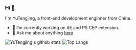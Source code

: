 ### Hi 👋

I'm YuTengjing, a front-end development enginner from China.

- 🔭 I’m currently working on AE and PS CEP extension.
- 💬 Ask me about anything [here](https://www.zhihu.com/people/yu-teng-jing)

![YuTengjing's github stats](https://github-readme-stats.vercel.app/api?username=tjx666&show_icons=true)
![Top Langs](https://github-readme-stats.vercel.app/api/top-langs/?username=tjx666&layout=compact)
